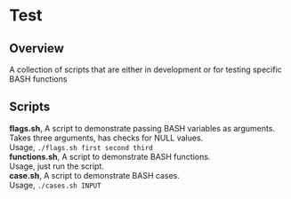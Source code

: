# Test 

## Overview 
A collection of scripts that are either in development or for testing specific BASH functions 

## Scripts 
**flags.sh**, A script to demonstrate passing BASH variables as arguments. Takes three arguments, has checks for NULL values. </br>
Usage, `./flags.sh first second third` </br>
**functions.sh**, A script to demonstrate BASH functions. </br>
Usage, just run the script. </br>
**case.sh**, A script to demonstrate BASH cases. </br> 
Usage, `./cases.sh INPUT` </br>
